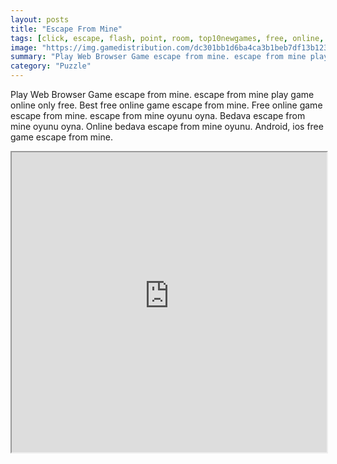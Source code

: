 ```yaml
---
layout: posts
title: "Escape From Mine"
tags: [click, escape, flash, point, room, top10newgames, free, online, games, oyna, game, free, games, play, play, games]
image: "https://img.gamedistribution.com/dc301bb1d6ba4ca3b1beb7df13b1237f.jpg"
summary: "Play Web Browser Game escape from mine. escape from mine play game online only free. Best free online game escape from mine. Free online game escape from mine. escape from mine oyunu oyna. Bedava escape from mine oyunu oyna. Online bedava escape from mine oyunu. Android, ios free game escape from mine."
category: "Puzzle"
---
```


Play Web Browser Game escape from mine. escape from mine play game online only free. Best free online game escape from mine. Free online game escape from mine. escape from mine oyunu oyna. Bedava escape from mine oyunu oyna. Online bedava escape from mine oyunu. Android, ios free game escape from mine.

<iframe width="100%" height="480px;" src="https://flash.gamedistribution.com?game=dc301bb1d6ba4ca3b1beb7df13b1237f"></iframe>